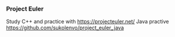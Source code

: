### Project Euler 
Study C++ and practice with https://projecteuler.net/
Java practive https://github.com/sukolenvo/project_euler_java

